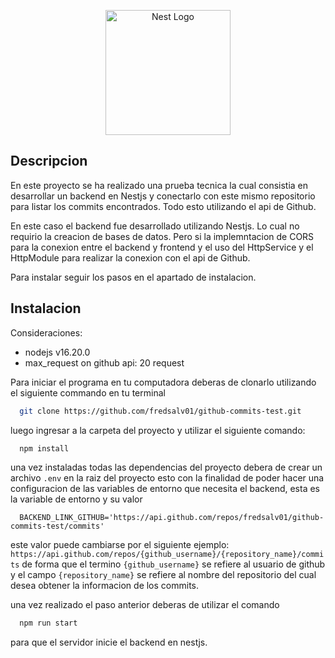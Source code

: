 <p align="center">
  <a href="http://nestjs.com/" target="blank"><img src="https://nestjs.com/img/logo-small.svg" width="200" alt="Nest Logo" /></a>
</p>

## Descripcion

En este proyecto se ha realizado una prueba tecnica la cual consistia en desarrollar un backend en Nestjs
y conectarlo con este mismo repositorio para listar los commits encontrados. Todo esto utilizando el api de Github.

En este caso el backend fue desarrollado utilizando Nestjs. Lo cual no requirio la creacion de bases de datos. Pero si la implemntacion de CORS
para la conexion entre el backend y frontend y el uso del HttpService y el HttpModule para realizar la conexion con el api de Github.

Para instalar seguir los pasos en el apartado de instalacion.

## Instalacion

Consideraciones:

- nodejs v16.20.0
- max_request on github api: 20 request

Para iniciar el programa en tu computadora deberas de clonarlo utilizando el siguiente commando en tu terminal

```bash
  git clone https://github.com/fredsalv01/github-commits-test.git
```

luego ingresar a la carpeta del proyecto y utilizar el siguiente comando:

```bash
  npm install
```

una vez instaladas todas las dependencias del proyecto debera de crear un archivo `.env` en la raiz del proyecto
esto con la finalidad de poder hacer una configuracion de las variables de entorno que necesita el backend, esta es la variable de entorno
y su valor

```
  BACKEND_LINK_GITHUB='https://api.github.com/repos/fredsalv01/github-commits-test/commits'
```

este valor puede cambiarse por el siguiente ejemplo:
`https://api.github.com/repos/{github_username}/{repository_name}/commits`
de forma que el termino `{github_username}` se refiere al usuario de github y el campo `{repository_name}` se refiere al nombre del repositorio
del cual desea obtener la informacion de los commits.

una vez realizado el paso anterior deberas de utilizar el comando

```bash
  npm run start
```

para que el servidor inicie el backend en nestjs.
